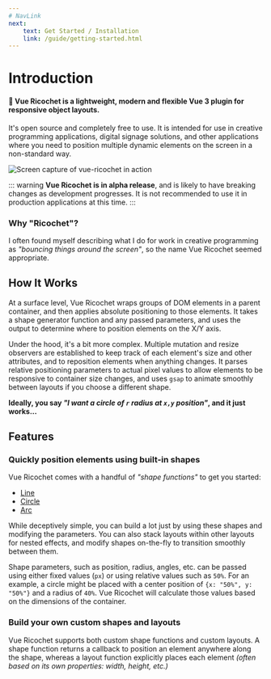 ```yaml
---
# NavLink
next:
    text: Get Started / Installation
    link: /guide/getting-started.html
---
```


# Introduction

#### **🥏 Vue Ricochet is a lightweight, modern and flexible Vue 3 plugin for responsive object layouts.**

It's open source and completely free to use. It is intended for use in creative programming applications, digital signage solutions, and other applications where you need to position multiple dynamic elements on the screen in a non-standard way.

![Screen capture of vue-ricochet in action](https://github.com/marchantweb/vue-ricochet/blob/main/cover.gif?raw=true)

::: warning
**Vue Ricochet is in alpha release**, and is likely to have breaking changes as development progresses. It is not recommended to use it in production applications at this time.
:::

### Why "Ricochet"?

I often found myself describing what I do for work in creative programming as _"bouncing things around the screen"_, so the name Vue Ricochet seemed appropriate.

## How It Works

At a surface level, Vue Ricochet wraps groups of DOM elements in a parent container, and then applies absolute positioning to those elements. It takes a shape generator function and any passed parameters, and uses the output to determine where to position elements on the X/Y axis.

Under the hood, it's a bit more complex. Multiple mutation and resize observers are established to keep track of each element's size and other attributes, and to reposition elements when anything changes. It parses relative positioning parameters to actual pixel values to allow elements to be responsive to container size changes, and uses `gsap` to animate smoothly between layouts if you choose a different shape.

**Ideally, you say _"I want a circle of `r` radius at `x,y` position"_, and it just works...**

## Features

### Quickly position elements using built-in shapes

Vue Ricochet comes with a handful of _"shape functions"_ to get you started:

- [Line](../config/#line)
- [Circle](#)
- [Arc](#)

While deceptively simple, you can build a lot just by using these shapes and modifying the parameters. You can also stack layouts within other layouts for nested effects, and modify shapes on-the-fly to transition smoothly between them.

Shape parameters, such as position, radius, angles, etc. can be passed using either fixed values (`px`) or using relative values such as `50%`. For an example, a circle might be placed with a center position of `{x: "50%", y: "50%"}` and a radius of `40%`. Vue Ricochet will calculate those values based on the dimensions of the container.

### Build your own custom shapes and layouts

Vue Ricochet supports both custom shape functions and custom layouts. A shape function returns a callback to position an element anywhere along the shape, whereas a layout function explicitly places each element _(often based on its own properties: width, height, etc.)_
